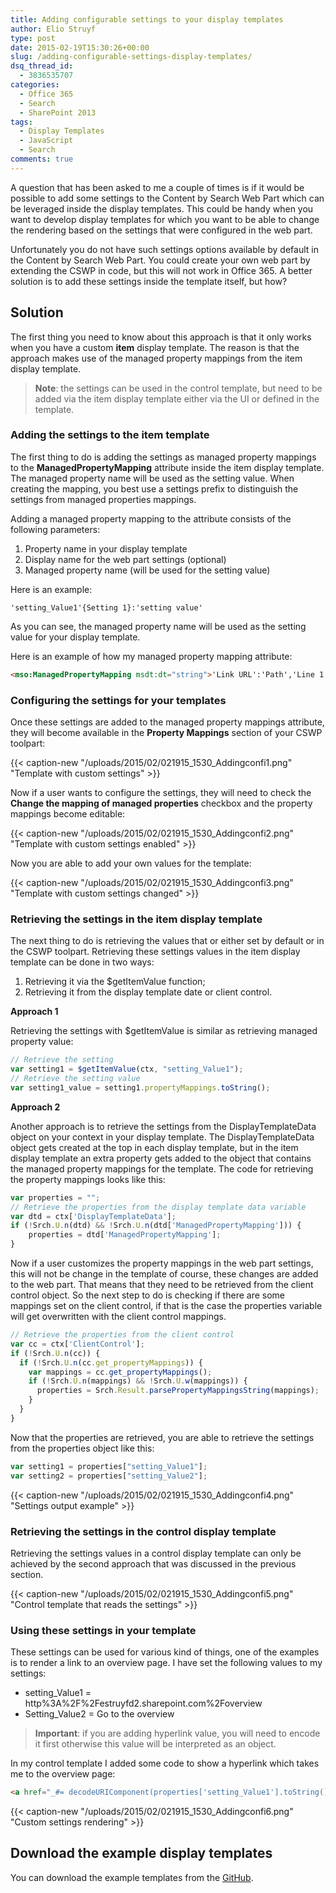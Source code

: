 ```yaml
---
title: Adding configurable settings to your display templates
author: Elio Struyf
type: post
date: 2015-02-19T15:30:26+00:00
slug: /adding-configurable-settings-display-templates/
dsq_thread_id:
  - 3836535707
categories:
  - Office 365
  - Search
  - SharePoint 2013
tags:
  - Display Templates
  - JavaScript
  - Search
comments: true
---
```


A question that has been asked to me a couple of times is if it would be possible to add some settings to the Content by Search Web Part which can be leveraged inside the display templates. This could be handy when you want to develop display templates for which you want to be able to change the rendering based on the settings that were configured in the web part.

Unfortunately you do not have such settings options available by default in the Content by Search Web Part. You could create your own web part by extending the CSWP in code, but this will not work in Office 365. A better solution is to add these settings inside the template itself, but how?

## Solution

The first thing you need to know about this approach is that it only works when you have a custom **item** display template. The reason is that the approach makes use of the managed property mappings from the item display template.

> **Note**: the settings can be used in the control template, but need to be added via the item display template either via the UI or defined in the template.

### Adding the settings to the item template

The first thing to do is adding the settings as managed property mappings to the **ManagedPropertyMapping** attribute inside the item display template. The managed property name will be used as the setting value. When creating the mapping, you best use a settings prefix to distinguish the settings from managed properties mappings.

Adding a managed property mapping to the attribute consists of the following parameters:

1.  Property name in your display template
2.  Display name for the web part settings (optional)
3.  Managed property name (will be used for the setting value)

Here is an example:

`'setting_Value1'{Setting 1}:'setting value'`

As you can see, the managed property name will be used as the setting value for your display template.

Here is an example of how my managed property mapping attribute:

```html
<mso:ManagedPropertyMapping msdt:dt="string">'Link URL':'Path','Line 1':'Title','Line 2':'','FileExtension','SecondaryFileExtension','setting_Value1'{Setting Description 1}:'2','setting_Value2'{Setting Description 2}:'String Value'</mso:ManagedPropertyMapping>
```


### Configuring the settings for your templates

Once these settings are added to the managed property mappings attribute, they will become available in the **Property Mappings** section of your CSWP toolpart:

{{< caption-new "/uploads/2015/02/021915_1530_Addingconfi1.png" "Template with custom settings" >}}

Now if a user wants to configure the settings, they will need to check the **Change the mapping of managed properties** checkbox and the property mappings become editable:

{{< caption-new "/uploads/2015/02/021915_1530_Addingconfi2.png" "Template with custom settings enabled" >}}

Now you are able to add your own values for the template:

{{< caption-new "/uploads/2015/02/021915_1530_Addingconfi3.png" "Template with custom settings changed" >}}

### Retrieving the settings in the item display template

The next thing to do is retrieving the values that or either set by default or in the CSWP toolpart. Retrieving these settings values in the item display template can be done in two ways:

1.  Retrieving it via the $getItemValue function;
2.  Retrieving it from the display template date or client control.

**Approach 1**

Retrieving the settings with $getItemValue is similar as retrieving managed property value:

```JavaScript
// Retrieve the setting
var setting1 = $getItemValue(ctx, "setting_Value1");
// Retrieve the setting value
var setting1_value = setting1.propertyMappings.toString();
```

**Approach 2**

Another approach is to retrieve the settings from the DisplayTemplateData object on your context in your display template. The DisplayTemplateData object gets created at the top in each display template, but in the item display template an extra property gets added to the object that contains the managed property mappings for the template. The code for retrieving the property mappings looks like this:

```JavaScript
var properties = "";
// Retrieve the properties from the display template data variable
var dtd = ctx['DisplayTemplateData'];
if (!Srch.U.n(dtd) && !Srch.U.n(dtd['ManagedPropertyMapping'])) {
    properties = dtd['ManagedPropertyMapping'];
}
```

Now if a user customizes the property mappings in the web part settings, this will not be change in the template of course, these changes are added to the web part. That means that they need to be retrieved from the client control object. So the next step to do is checking if there are some mappings set on the client control, if that is the case the properties variable will get overwritten with the client control mappings.

```JavaScript
// Retrieve the properties from the client control
var cc = ctx['ClientControl'];
if (!Srch.U.n(cc)) {
  if (!Srch.U.n(cc.get_propertyMappings)) {
    var mappings = cc.get_propertyMappings();
    if (!Srch.U.n(mappings) && !Srch.U.w(mappings)) {
      properties = Srch.Result.parsePropertyMappingsString(mappings);
    }
  }
}
```

Now that the properties are retrieved, you are able to retrieve the settings from the properties object like this:

```JavaScript
var setting1 = properties["setting_Value1"];
var setting2 = properties["setting_Value2"];
```

{{< caption-new "/uploads/2015/02/021915_1530_Addingconfi4.png" "Settings output example" >}}

### Retrieving the settings in the control display template

Retrieving the settings values in a control display template can only be achieved by the second approach that was discussed in the previous section.

{{< caption-new "/uploads/2015/02/021915_1530_Addingconfi5.png" "Control template that reads the settings" >}}

### Using these settings in your template

These settings can be used for various kind of things, one of the examples is to render a link to an overview page. I have set the following values to my settings:

*   setting_Value1 = http%3A%2F%2Festruyfd2.sharepoint.com%2Foverview
*   Setting_Value2 = Go to the overview

> **Important**: if you are adding hyperlink value, you will need to encode it first otherwise this value will be interpreted as an object.

In my control template I added some code to show a hyperlink which takes me to the overview page:

```html
<a href="_#= decodeURIComponent(properties['setting_Value1'].toString()) =#_" title="_#= properties['setting_Value2'].toString() =#_">_#= properties["setting_Value2"].toString() =#_</a>
```

{{< caption-new "/uploads/2015/02/021915_1530_Addingconfi6.png" "Custom settings rendering" >}}

## Download the example display templates

You can download the example templates from the [GitHub](https://github.com/estruyf/blog/tree/master/Adding%20configurable%20custom%20settings%20to%20your%20display%20templates "Adding configurable custom settings to your display templates").